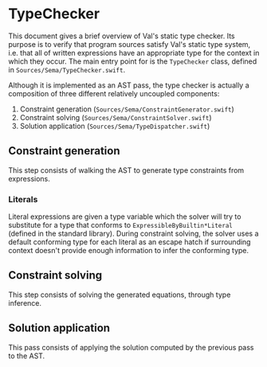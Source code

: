 # TypeChecker

This document gives a brief overview of Val's static type checker.
Its purpose is to verify that program sources satisfy Val's static type system, i.e. that all of written expressions have an appropriate type for the context in which they occur.
The main entry point for is the `TypeChecker` class, defined in `Sources/Sema/TypeChecker.swift`.

Although it is implemented as an AST pass, the type checker is actually a composition of three different relatively uncoupled components:
1. Constraint generation (`Sources/Sema/ConstraintGenerator.swift`)
2. Constraint solving (`Sources/Sema/ConstraintSolver.swift`)
3. Solution application (`Sources/Sema/TypeDispatcher.swift`)

## Constraint generation

This step consists of walking the AST to generate type constraints from expressions.

### Literals

Literal expressions are given a type variable which the solver will try to substitute for a type that conforms to `ExpressibleByBuiltin*Literal` (defined in the standard library).
During constraint solving, the solver uses a default conforming type for each literal as an escape hatch if surrounding context doesn't provide enough information to infer the conforming type.

## Constraint solving

This step consists of solving the generated equations, through type inference.

## Solution application

This pass consists of applying the solution computed by the previous pass to the AST.
